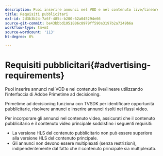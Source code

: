 ```yaml
---
description: Puoi inserire annunci nel VOD e nel contenuto live/lineare utilizzando l’interfaccia di Adobe Primetime ad decisioning.
title: Requisiti pubblicitari
exl-id: 2d3b3b24-7a6f-485c-b200-62a045294e66
source-git-commit: be43bbbd1051886c8979ff590a3197b2a7249b6a
workflow-type: tm+mt
source-wordcount: '113'
ht-degree: 0%

---
```


# Requisiti pubblicitari{#advertising-requirements}

Puoi inserire annunci nel VOD e nel contenuto live/lineare utilizzando l’interfaccia di Adobe Primetime ad decisioning.

Primetime ad decisioning funziona con TVSDK per identificare opportunità pubblicitarie, risolvere annunci e inserire annunci risolti nei flussi video.

Per incorporare gli annunci nel contenuto video, assicurati che il contenuto pubblicitario e il contenuto video principale soddisfino i seguenti requisiti:

* La versione HLS del contenuto pubblicitario non può essere superiore alla versione HLS del contenuto principale.
* Gli annunci non devono essere multiplexati (senza restrizioni), indipendentemente dal fatto che il contenuto principale sia multiplexato.
